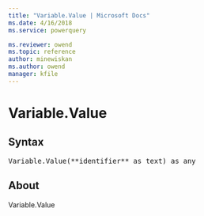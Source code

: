```yaml
---
title: "Variable.Value | Microsoft Docs"
ms.date: 4/16/2018
ms.service: powerquery

ms.reviewer: owend
ms.topic: reference
author: minewiskan
ms.author: owend
manager: kfile
---
```

# Variable.Value

## Syntax

<pre>
Variable.Value(**identifier** as text) as any
</pre>

## About
Variable.Value

